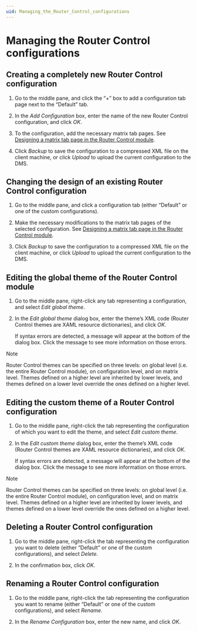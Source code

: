 ```yaml
---
uid: Managing_the_Router_Control_configurations
---
```


# Managing the Router Control configurations

## Creating a completely new Router Control configuration

1. Go to the middle pane, and click the “+” box to add a configuration tab page next to the “Default” tab.

1. In the *Add Configuration* box, enter the name of the new Router Control configuration, and click *OK*.

1. To the configuration, add the necessary matrix tab pages. See [Designing a matrix tab page in the Router Control module](xref:Designing_a_matrix_tab_page_in_the_Router_Control_module).

1. Click *Backup* to save the configuration to a compressed XML file on the client machine, or click *Upload* to upload the current configuration to the DMS.

## Changing the design of an existing Router Control configuration

1. Go to the middle pane, and click a configuration tab (either “Default” or one of the custom configurations).

1. Make the necessary modifications to the matrix tab pages of the selected configuration. See [Designing a matrix tab page in the Router Control module](xref:Designing_a_matrix_tab_page_in_the_Router_Control_module).

1. Click *Backup* to save the configuration to a compressed XML file on the client machine, or click *Upload* to upload the current configuration to the DMS.

## Editing the global theme of the Router Control module

1. Go to the middle pane, right-click any tab representing a configuration, and select *Edit global theme*.

1. In the *Edit global theme* dialog box, enter the theme’s XML code (Router Control themes are XAML resource dictionaries), and click *OK*.

   If syntax errors are detected, a message will appear at the bottom of the dialog box. Click the message to see more information on those errors.

> [!NOTE]
> Router Control themes can be specified on three levels: on global level (i.e. the entire Router Control module), on configuration level, and on matrix level. Themes defined on a higher level are inherited by lower levels, and themes defined on a lower level override the ones defined on a higher level.

## Editing the custom theme of a Router Control configuration

1. Go to the middle pane, right-click the tab representing the configuration of which you want to edit the theme, and select *Edit custom theme*.

1. In the *Edit custom theme* dialog box, enter the theme’s XML code (Router Control themes are XAML resource dictionaries), and click *OK*.

   If syntax errors are detected, a message will appear at the bottom of the dialog box. Click the message to see more information on those errors.

> [!NOTE]
> Router Control themes can be specified on three levels: on global level (i.e. the entire Router Control module), on configuration level, and on matrix level. Themes defined on a higher level are inherited by lower levels, and themes defined on a lower level override the ones defined on a higher level.

## Deleting a Router Control configuration

1. Go to the middle pane, right-click the tab representing the configuration you want to delete (either “Default” or one of the custom configurations), and select *Delete*.

1. In the confirmation box, click *OK*.

## Renaming a Router Control configuration

1. Go to the middle pane, right-click the tab representing the configuration you want to rename (either “Default” or one of the custom configurations), and select *Rename*.

1. In the *Rename Configuration* box, enter the new name, and click *OK*.
